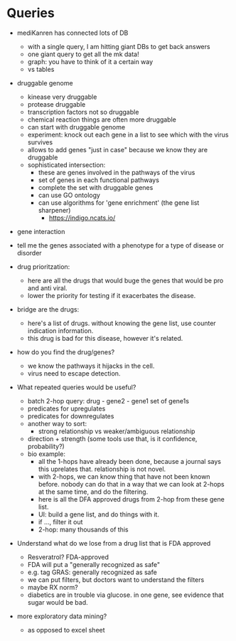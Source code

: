 # Queries

- mediKanren has connected lots of DB
  - with a single query, I am hitting giant DBs to get back answers
  - one giant query to get all the mk data!
  - graph: you have to think of it a certain way
  - vs tables
  
- druggable genome
  - kinease very druggable
  - protease druggable
  - transcription factors not so druggable
  - chemical reaction things are often more druggable
  - can start with druggable genome
  - experiment: knock out each gene in a list to see which with the virus survives
  - allows to add genes "just in case" because we know they are druggable
  - sophisticated intersection:
    - these are genes involved in the pathways of the virus
    - set of genes in each functional pathways
    - complete the set with druggable genes
    - can use GO ontology
    - can use algorithms for 'gene enrichment' (the gene list sharpener)
      - https://indigo.ncats.io/
- gene interaction
- tell me the genes associated with a phenotype for a type of disease or disorder
- drug prioritzation:
  - here are all the drugs that would buge the genes that would be pro and anti viral.
  - lower the priority for testing if it exacerbates the disease.
- bridge are the drugs:
  - here's a list of drugs. without knowing the gene list, use counter indication information.
  - this drug is bad for this disease, however it's related.
- how do you find the drug/genes?
  - we know the pathways it hijacks in the cell.
  - virus need to escape detection.

- What repeated queries would be useful?
  - batch 2-hop query: drug - gene2 - gene1
    set of gene1s
  - predicates for upregulates
  - predicates for downregulates
  - another way to sort:
    - strong relationship vs weaker/ambiguous relationship
  - direction + strength (some tools use that, is it confidence, probability?)
  - bio example:
    - all the 1-hops have already been done, because a journal says this uprelates that. relationship is not novel.
    - with 2-hops, we can know thing that have not been known before. nobody can do that in a way that we can look at 2-hops at the same time, and do the filtering.
    - here is all the DFA approved drugs from 2-hop from these gene list.
    - UI: build a gene list, and do things with it.
    - if ..., filter it out
    - 2-hop: many thousands of this
- Understand what do we lose from a drug list that is FDA approved
  - Resveratrol? FDA-approved
  - FDA will put a "generally recognized as safe"
  - e.g. tag GRAS: generally recognized as safe
  - we can put filters, but doctors want to understand the filters
  - maybe RX norm?
  - diabetics are in trouble via glucose. in one gene, see evidence that sugar would be bad.

- more exploratory data mining?
  - as opposed to excel sheet
